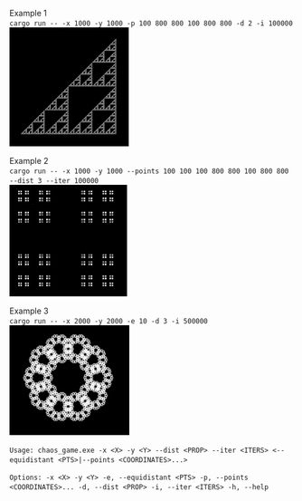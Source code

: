 Example 1\
`cargo run -- -x 1000 -y 1000 -p 100 800 800 100 800 800 -d 2 -i 100000`\
![3 points with a proportional distance of half](./assets/image1.png)

Example 2\
`cargo run -- -x 1000 -y 1000 --points 100 100 100 800 800 100 800 800 --dist 3 --iter 100000`\
![4 points with a proportional distance of a third](./assets/image2.png)

Example 3\
`cargo run -- -x 2000 -y 2000 -e 10 -d 3 -i 500000`\
![10 points equidistant proporional distance of a third iterated 500_000 times](./assets/image3.png)

 ``Usage: chaos_game.exe -x <X> -y <Y> --dist <PROP> --iter <ITERS> <--equidistant <PTS>|--points <COORDINATES>...>``

 ``Options:
  -x <X>
  -y <Y>
  -e, --equidistant <PTS>
  -p, --points <COORDINATES>...
  -d, --dist <PROP>
  -i, --iter <ITERS>
  -h, --help               ``